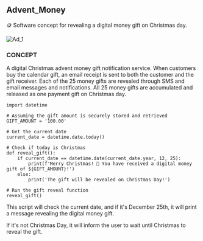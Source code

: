 ## Advent_Money

🪙 Software concept for revealing a digital money gift on Christmas day.

![Ad_1](https://github.com/sourceduty/Advent_Money/assets/123030236/2ebd2f50-aae9-473e-9e76-f044e9ea0873)


### CONCEPT

A digital Christmas advent money gift notification service. When customers buy the calendar gift, an email receipt is sent to both the customer and the gift receiver. Each of the 25 money gifts are revealed through SMS and email messages and notifications. All 25 money gifts are accumulated and released as one payment gift on Christmas day.

```
import datetime

# Assuming the gift amount is securely stored and retrieved
GIFT_AMOUNT = '100.00'

# Get the current date
current_date = datetime.date.today()

# Check if today is Christmas
def reveal_gift():
    if current_date == datetime.date(current_date.year, 12, 25):
        print(f'Merry Christmas! 🎄 You have received a digital money gift of ${GIFT_AMOUNT}!')
    else:
        print('The gift will be revealed on Christmas Day!')

# Run the gift reveal function
reveal_gift()
```

This script will check the current date, and if it's December 25th, it will print a message revealing the digital money gift. 

If it's not Christmas Day, it will inform the user to wait until Christmas to reveal the gift. 
